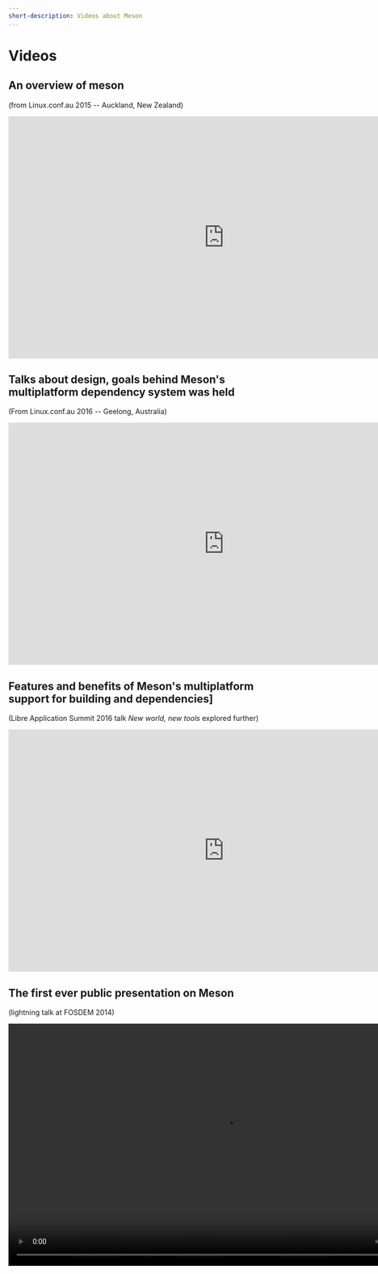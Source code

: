 ```yaml
---
short-description: Videos about Meson
...
```


# Videos

## An overview of meson

(from Linux.conf.au 2015 -- Auckland, New Zealand)

<div class="video-container">
<iframe width="854" height="480" style="border:0;" src="https://www.youtube.com/embed/KPi0AuVpxLI" allowfullscreen></iframe>
</div>

## Talks about design, goals behind Meson's multiplatform dependency system was held

(From Linux.conf.au 2016 -- Geelong, Australia)

<div class="video-container">
<iframe width="854" height="480" style="border:0;" src="https://www.youtube.com/embed/CTJtKtQ8R5k" allowfullscreen></iframe>
</div>

## Features and benefits of Meson's multiplatform support for building and dependencies]

(Libre Application Summit 2016 talk _New world, new tools_ explored further)

<div class="video-container">
<iframe width="854" height="480" style="border:0;" src="https://www.youtube.com/embed/0-gx1qU2pPo" allowfullscreen></iframe>
</div>

## The first ever public presentation on Meson

(lightning talk at FOSDEM 2014)

<video width="854" height="480" controls>
  <source src=http://mirror.onet.pl/pub/mirrors/video.fosdem.org/2014/H2215_Ferrer/Sunday/Introducing_the_Meson_build_system.webm>
</video>
